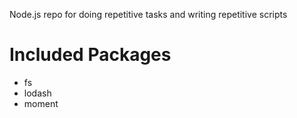 Node.js repo for doing repetitive tasks and writing repetitive scripts

# Included Packages
- fs
- lodash
- moment